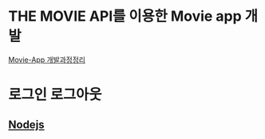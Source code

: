 

# THE MOVIE API를 이용한 Movie app 개발
[Movie-App 개발과정정리](https://www.notion.so/67bcb951549d4cf680cf4682c83fcddb)

# 로그인 로그아웃 
[Nodejs](https://www.notion.so/NodeJS-924dbd2907c64fff97bd61ffb967fbc5)
---


